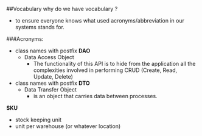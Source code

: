 ##Vocabulary
why do we have vocabulary ?
- to ensure everyone knows what used acronyms/abbreviation in our systems stands for.

###Acronyms:
- class names with postfix **DAO**
    - Data Access Object
      - The functionality of this API is to hide from the application all the complexities involved in performing CRUD (Create, Read, Update, Delete)
- class names with postfix **DTO**
    - Data Transfer Object
        - is an object that carries data between processes.
 
        
**SKU**
- stock keeping unit
- unit per warehouse (or whatever location)